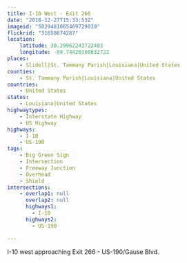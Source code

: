 ```yaml
---
title: I-10 West - Exit 266
date: "2018-12-27T15:33:53Z"
imageid: "5029481065469729039"
flickrid: "31658674287"
location:
    latitude: 30.29962243722403
    longitude: -89.74420160832722
places:
    - Slidell|St. Tammany Parish|Louisiana|United States
counties:
    - St. Tammany Parish|Louisiana|United States
countries:
    - United States
states:
    - Louisiana|United States
highwaytypes:
    - Interstate Highway
    - US Highway
highways:
    - I-10
    - US-190
tags:
    - Big Green Sign
    - Intersection
    - Freeway Junction
    - Overhead
    - Shield
intersections:
    - overlap1: null
      overlap2: null
      highways1:
        - I-10
      highways2:
        - US-190

---
```

I-10 west approaching Exit 266 - US-190/Gause Blvd.
